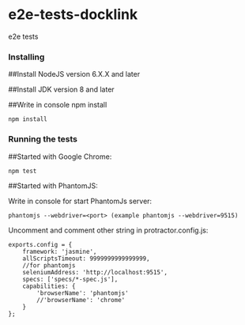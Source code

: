 # e2e-tests-docklink
e2e tests

### Installing

##Install NodeJS version 6.X.X and later

##Install JDK version 8 and later

##Write in console npm install

```
npm install
```

### Running the tests

##Started with Google Chrome:

```
npm test
```

##Started with PhantomJS:

Write in console for start PhantomJs server:

```
phantomjs --webdriver=<port> (example phantomjs --webdriver=9515)
```

Uncomment and comment other string in protractor.config.js:

```
exports.config = {
    framework: 'jasmine',
    allScriptsTimeout: 9999999999999999,
    //for phantomjs
    seleniumAddress: 'http://localhost:9515',
    specs: ['specs/*-spec.js'],
    capabilities: {
        'browserName': 'phantomjs'
        //'browserName': 'chrome'
    }
};
```
